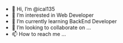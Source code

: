 - 👋 Hi, I’m @ical135
- 👀 I’m interested in Web Developer
- 🌱 I’m currently learning BackEnd Developer
- 💞️ I’m looking to collaborate on ...
- 📫 How to reach me ...

<!---
ical135/ical135 is a ✨ special ✨ repository because its `README.md` (this file) appears on your GitHub profile.
You can click the Preview link to take a look at your changes.
--->
